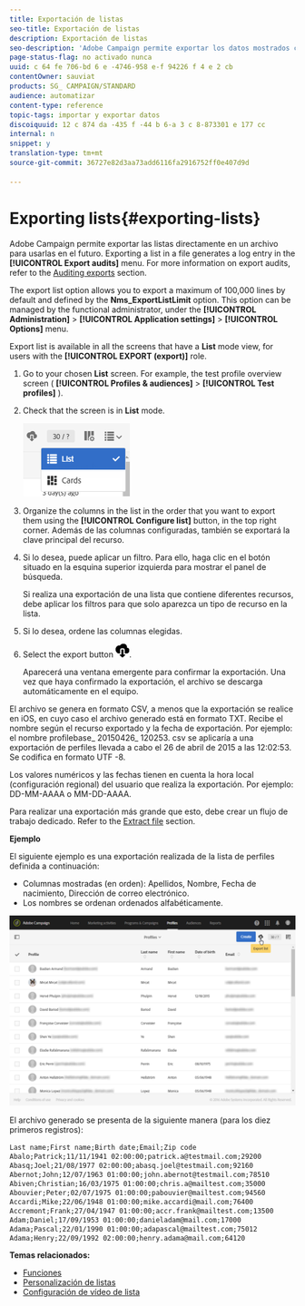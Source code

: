 ```yaml
---
title: Exportación de listas
seo-title: Exportación de listas
description: Exportación de listas
seo-description: 'Adobe Campaign permite exportar los datos mostrados como listas desde una pantalla de información general directamente en un archivo para usarlos en el futuro. '
page-status-flag: no activado nunca
uuid: c 64 fe 706-bd 6 e -4746-958 e-f 94226 f 4 e 2 cb
contentOwner: sauviat
products: SG_ CAMPAIGN/STANDARD
audience: automatizar
content-type: reference
topic-tags: importar y exportar datos
discoiquuid: 12 c 874 da -435 f -44 b 6-a 3 c 8-873301 e 177 cc
internal: n
snippet: y
translation-type: tm+mt
source-git-commit: 36727e82d3aa73add6116fa2916752ff0e407d9d

---
```



# Exporting lists{#exporting-lists}

Adobe Campaign permite exportar las listas directamente en un archivo para usarlas en el futuro. Exporting a list in a file generates a log entry in the **[!UICONTROL Export audits]** menu. For more information on export audits, refer to the [Auditing exports](../../administration/using/auditing-export-logs.md) section.

The export list option allows you to export a maximum of 100,000 lines by default and defined by the **Nms_ExportListLimit** option. This option can be managed by the functional administrator, under the **[!UICONTROL Administration]** &gt; **[!UICONTROL Application settings]** &gt; **[!UICONTROL Options]** menu.

Export list is available in all the screens that have a **List** mode view, for users with the **[!UICONTROL EXPORT (export)]** role.

1. Go to your chosen **List** screen. For example, the test profile overview screen ( **[!UICONTROL Profiles & audiences]** &gt; **[!UICONTROL Test profiles]** ).
1. Check that the screen is in **List** mode.

   ![](assets/export_list_mode_switch.png)

1. Organize the columns in the list in the order that you want to export them using the **[!UICONTROL Configure list]** button, in the top right corner. Además de las columnas configuradas, también se exportará la clave principal del recurso.
1. Si lo desea, puede aplicar un filtro. Para ello, haga clic en el botón situado en la esquina superior izquierda para mostrar el panel de búsqueda.

   Si realiza una exportación de una lista que contiene diferentes recursos, debe aplicar los filtros para que solo aparezca un tipo de recurso en la lista.

1. Si lo desea, ordene las columnas elegidas.
1. Select the export button ![](assets/exportlistbutton.png).

   Aparecerá una ventana emergente para confirmar la exportación. Una vez que haya confirmado la exportación, el archivo se descarga automáticamente en el equipo.

El archivo se genera en formato CSV, a menos que la exportación se realice en iOS, en cuyo caso el archivo generado está en formato TXT. Recibe el nombre según el recurso exportado y la fecha de exportación. Por ejemplo: el nombre profilebase_ 20150426_ 120253. csv se aplicaría a una exportación de perfiles llevada a cabo el 26 de abril de 2015 a las 12:02:53. Se codifica en formato UTF -8.

Los valores numéricos y las fechas tienen en cuenta la hora local (configuración regional) del usuario que realiza la exportación. Por ejemplo: DD-MM-AAAA o MM-DD-AAAA.

Para realizar una exportación más grande que esto, debe crear un flujo de trabajo dedicado. Refer to the [Extract file](../../automating/using/extract-file.md) section.

**Ejemplo**

El siguiente ejemplo es una exportación realizada de la lista de perfiles definida a continuación:

* Columnas mostradas (en orden): Apellidos, Nombre, Fecha de nacimiento, Dirección de correo electrónico.
* Los nombres se ordenan ordenados alfabéticamente.

![](assets/export_list_example1.png)

El archivo generado se presenta de la siguiente manera (para los diez primeros registros):

```
Last name;First name;Birth date;Email;Zip code
Abalo;Patrick;11/11/1941 02:00:00;patrick.a@testmail.com;29200
Abasq;Joel;21/08/1977 02:00:00;abasq.joel@testmail.com;92160
Abernot;John;12/07/1963 01:00:00;john.abernot@testmail.com;78510
Abiven;Christian;16/03/1975 01:00:00;chris.a@mailtest.com;35000
Abouvier;Peter;02/07/1975 01:00:00;pabouvier@mailtest.com;94560
Accardi;Mike;22/06/1948 01:00:00;mike.accardi@mail.com;76400
Accremont;Frank;27/04/1947 01:00:00;accr.frank@mailtest.com;13500
Adam;Daniel;17/09/1953 01:00:00;danieladam@mail.com;17000
Adama;Pascal;22/01/1990 01:00:00;adapascal@mailtest.com;75012
Adama;Henry;22/09/1992 02:00:00;henry.adama@mail.com;64120
```

**Temas relacionados:**

* [Funciones](../../administration/using/list-of-roles.md)
* [Personalización de listas](../../start/using/customizing-lists.md)
* [Configuración de vídeo de lista](https://helpx.adobe.com/campaign/kt/acs/using/acs-configuring-a-list-feature-video-setup.html)

